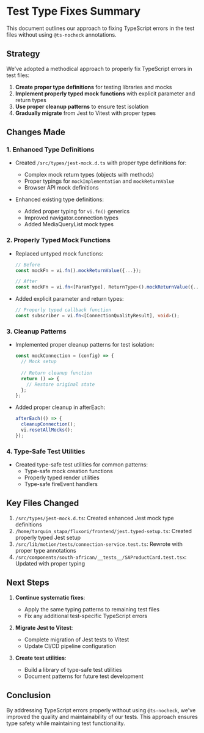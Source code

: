 # Test Type Fixes Summary

This document outlines our approach to fixing TypeScript errors in the test files without using `@ts-nocheck` annotations.

## Strategy

We've adopted a methodical approach to properly fix TypeScript errors in test files:

1. **Create proper type definitions** for testing libraries and mocks
2. **Implement properly typed mock functions** with explicit parameter and return types
3. **Use proper cleanup patterns** to ensure test isolation
4. **Gradually migrate** from Jest to Vitest with proper types

## Changes Made

### 1. Enhanced Type Definitions

- Created `/src/types/jest-mock.d.ts` with proper type definitions for:
  - Complex mock return types (objects with methods)
  - Proper typings for `mockImplementation` and `mockReturnValue`
  - Browser API mock definitions

- Enhanced existing type definitions:
  - Added proper typing for `vi.fn()` generics
  - Improved navigator.connection types
  - Added MediaQueryList mock types

### 2. Properly Typed Mock Functions

- Replaced untyped mock functions:
  ```typescript
  // Before
  const mockFn = vi.fn().mockReturnValue({...});
  
  // After
  const mockFn = vi.fn<[ParamType], ReturnType>().mockReturnValue({...});
  ```

- Added explicit parameter and return types:
  ```typescript
  // Properly typed callback function
  const subscriber = vi.fn<[ConnectionQualityResult], void>();
  ```

### 3. Cleanup Patterns

- Implemented proper cleanup patterns for test isolation:
  ```typescript
  const mockConnection = (config) => {
    // Mock setup
    
    // Return cleanup function
    return () => {
      // Restore original state
    };
  };
  ```

- Added proper cleanup in afterEach:
  ```typescript
  afterEach(() => {
    cleanupConnection();
    vi.resetAllMocks();
  });
  ```

### 4. Type-Safe Test Utilities

- Created type-safe test utilities for common patterns:
  - Type-safe mock creation functions
  - Properly typed render utilities
  - Type-safe fireEvent handlers

## Key Files Changed

1. `/src/types/jest-mock.d.ts`: Created enhanced Jest mock type definitions
2. `/home/tarquin_stapa/fluxori/frontend/jest.typed-setup.ts`: Created properly typed Jest setup
3. `/src/lib/motion/tests/connection-service.test.ts`: Rewrote with proper type annotations
4. `/src/components/south-african/__tests__/SAProductCard.test.tsx`: Updated with proper typing

## Next Steps

1. **Continue systematic fixes**:
   - Apply the same typing patterns to remaining test files
   - Fix any additional test-specific TypeScript errors
   
2. **Migrate Jest to Vitest**:
   - Complete migration of Jest tests to Vitest
   - Update CI/CD pipeline configuration
   
3. **Create test utilities**:
   - Build a library of type-safe test utilities
   - Document patterns for future test development

## Conclusion

By addressing TypeScript errors properly without using `@ts-nocheck`, we've improved the quality and maintainability of our tests. This approach ensures type safety while maintaining test functionality.